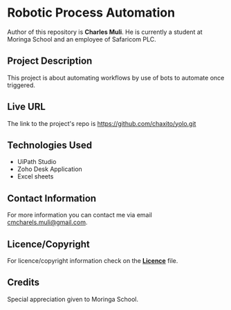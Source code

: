 # Robotic Process Automation
<!-- Introduction of Author -->
Author of this repository is <strong>Charles Muli</strong>. He is currently a student at Moringa School and an employee of Safaricom PLC.

<!--Project Description  -->

## Project Description

This project is about automating workflows by use of bots to automate once triggered. 

## Live URL

The link to the project's repo is https://github.com/chaxito/yolo.git

## Technologies Used

* UiPath Studio
* Zoho Desk Application
* Excel sheets


## Contact Information

For more information you can contact me via email <span>cmcharels.muli@gmail.com</span>.

## Licence/Copyright

For licence/copyright information check on the <a href="https://github.com/chaxito/Robotic_Automation/blob/main/LICENSE"><strong>Licence</strong></a> file.

## Credits
Special appreciation given to Moringa School.
